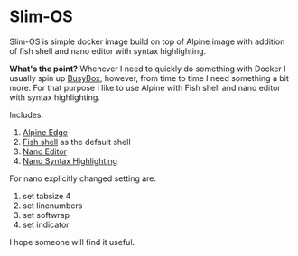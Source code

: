 # Slim-OS
Slim-OS is simple docker image build on top of Alpine image with addition of fish shell and nano editor with syntax highlighting. 

**What's the point?** Whenever I need to quickly do something with Docker I usually spin up [BusyBox](https://hub.docker.com/_/busybox), however, from time to time I need something a bit more. For that purpose I like to use Alpine with Fish shell and nano editor with syntax highlighting. 

Includes:
1. [Alpine Edge](https://hub.docker.com/r/dockette/edge)
1. [Fish shell](https://github.com/fish-shell/fish-shell) as the default shell
1. [Nano Editor](https://www.nano-editor.org/)
1. [Nano Syntax Highlighting](https://github.com/scopatz/nanorc/)

For nano explicitly changed setting are:
1. set tabsize 4
1. set linenumbers
1. set softwrap
1. set indicator

I hope someone will find it useful. 